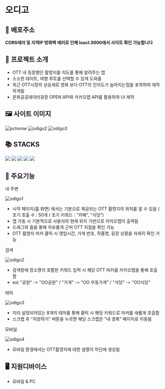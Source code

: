 # 오디고

## 🔗 배포주소

**CORS에러 및 지역IP 방화벽 에러로 인해 loacl:3000에서 사이트 확인 가능합니다** 

## 📁 프로젝트 소개

- OTT 내 등장했던 촬영지를 지도를 통해 알려주는 앱
- 소소한 데이트, 여행 루트를 선택할 수 있게 도와줌
- 최근 OTT시장의 상승세로 영화 보다 OTT의 인지도가 높아지는점을 포착하여 제작하게됨
- 문화공공데이터광장 OPEN API와 카카오맵 API를 활용하여 UI 제작

## 🖼️ 사이트 이미지

![pchome](https://github.com/user-attachments/assets/05f5eb5b-e7ed-4042-a974-98407665c70b)
![odigo2](https://github.com/user-attachments/assets/627f3719-db6b-40f0-a31f-3b1aa0d44248)
![odigo3](https://github.com/user-attachments/assets/d476f6d2-e574-4216-b8e6-9563570554c4)

## 📚 STACKS

<img src="https://img.shields.io/badge/React-61DAFB?style=for-the-badge&logo=react&logoColor=white">
<img src="https://img.shields.io/badge/html5-E34F26?style=for-the-badge&logo=html5&logoColor=white">
<img src="https://img.shields.io/badge/css3-663399?style=for-the-badge&logo=css3&logoColor=white">
<img src="https://img.shields.io/badge/nodedotjs-5FA04E?style=for-the-badge&logo=nodedotjs&logoColor=white">
<img src="https://img.shields.io/badge/figma-F24E1E?style=for-the-badge&logo=figma&logoColor=white">

## 📒 주요기능

내 주변

![odigo1](https://github.com/user-attachments/assets/7791832a-aca9-4a97-afb0-4c9cba0dec5c)

- 시작 페이지(홈 화면) 에서는 기본으로 제공되는 OTT 촬영지의 위치를 알 수 있음 ( 초기 호출 수 : 50개 / 초기 키워드 : "카페", "식당")
- 앱 가동 시 기본적으로 사용자의 현재 위치 기반으로 카카오맵이 출력됨
- 드래그와 줌을 통해 자유롭게 근처 OTT 지점을 확인 가능
- OTT 촬영지 마커 클릭 시 영업시간, 가게 번호, 작품명, 등장 상황을 자세히 확인 가능

검색

![odigo2](https://github.com/user-attachments/assets/74ac7cd6-8364-4e3d-b795-408309e34c64)

- 검색창에 장소명이 포함된 키워드 입력 시 해당 OTT 마커를 카카오맵을 통해 호출 함
- ex) "공원" -> "OO공원" / "가게" -> "OO 우동가게" / "식당" -> "OO식당"

테마

![odigo3](https://github.com/user-attachments/assets/f03bfd13-dafc-499d-94e5-aaef49228375)

- 미리 설정되어있는 8개의 테마를 통해 클릭 시 해당 키워드로 마커를 새롭게 호출함
- 스크랩 후 "저장하기" 버튼을 누르면 해당 스크랩은 "내 경록" 페이지로 이동됨

모바일

![odigo4](https://github.com/user-attachments/assets/c8ff8565-acc0-4924-91e0-fb9324239a99)

- 모바일 환경에서는 OTT촬영지에 대한 설명이 하단에 생성됨



## 🖥️ 지원디바이스

- 모바일 & PC 
